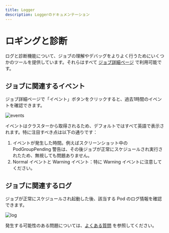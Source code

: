 ```yaml
---
title: Logger
description: Loggerのドキュメンテーション
---
```


# ロギングと診断

ログと診断機能について、ジョブの理解やデバッグをよりよく行うためにいくつかのツールを提供しています。それらはすべて [ジョブ詳細ページ](../quick-start/interactive#ジョブ詳細ページ) で利用可能です。

## ジョブに関連するイベント

ジョブ詳細ページで「イベント」ボタンをクリックすると、過去1時間のイベントを確認できます。

![events](./image/events.webp)

イベントはクラスターから取得されるため、デフォルトではすべて英語で表示されます。特に注目すべき点は以下の通りです：

1. イベントが発生した時間。例えばスクリーンショット中の PodGroupPending 警告は、その後ジョブが正常にスケジュールされ実行されたため、無視しても問題ありません。
2. Normal イベントと Warning イベント：特に Warning イベントに注意してください。

## ジョブに関連するログ

ジョブが正常にスケジュールされ起動した後、該当する Pod のログ情報を確認できます。

![log](./image/log.webp)

発生する可能性のある問題については、[よくある質問](../category/よくある質問/) を参照してください。